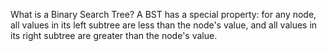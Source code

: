 What is a Binary Search Tree?
A BST has a special property: for any node, all values in its left subtree are less than the node's value, and all values in its right subtree are greater than the node's value.
